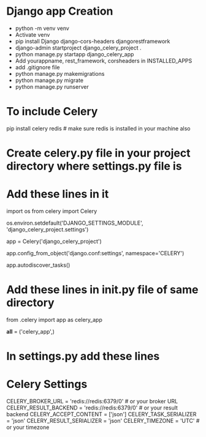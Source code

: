 # Django app Creation
- python -m venv venv 
- Activate venv 
- pip install Django django-cors-headers djangorestframework 
- django-admin startproject django_celery_project . 
- python manage.py startapp django_celery_app 
- Add yourappname,  rest_framework,  corsheaders  in INSTALLED_APPS 
- add .gitignore file 
- python manage.py makemigrations 
- python manage.py migrate 
- python manage.py runserver 

# To include Celery
pip install celery redis  # make sure redis is installed in your machine also

# Create celery.py file in your project directory where settings.py file is
# Add these lines in it
import os
from celery import Celery

os.environ.setdefault('DJANGO_SETTINGS_MODULE', 'django_celery_project.settings')

app = Celery('django_celery_project')

app.config_from_object('django.conf:settings', namespace='CELERY')

app.autodiscover_tasks()

# Add these lines in __init__.py file of same directory
from .celery import app as celery_app

__all__ = ('celery_app',)

# In settings.py add these lines
# Celery Settings
CELERY_BROKER_URL = 'redis://redis:6379/0'  # or your broker URL
CELERY_RESULT_BACKEND = 'redis://redis:6379/0'  # or your result backend
CELERY_ACCEPT_CONTENT = ['json']
CELERY_TASK_SERIALIZER = 'json'
CELERY_RESULT_SERIALIZER = 'json'
CELERY_TIMEZONE = 'UTC'  # or your timezone

